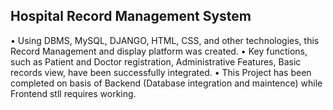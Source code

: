 ## Hospital Record Management System

• Using DBMS, MySQL, DJANGO, HTML, CSS, and other technologies, this Record Management and display platform
was created.
• Key functions, such as Patient and Doctor registration, Administrative Features, Basic records view, have been
successfully integrated.
• This Project has been completed on basis of Backend (Database integration and maintence) while Frontend stll requires working.
